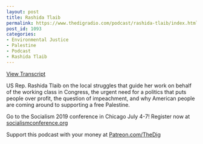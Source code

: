 ```yaml
---
layout: post
title: Rashida Tlaib
permalink: https://www.thedigradio.com/podcast/rashida-tlaib/index.html
post_id: 1093
categories: 
- Environmental Justice
- Palestine
- Podcast
- Rashida Tlaib
---
```


[View Transcript](https://jacobinmag.com/2019/07/rashida-tlaib-detroit-palestine)

US Rep. Rashida Tlaib on the local struggles that guide her work on behalf of the working class in Congress, the urgent need for a politics that puts people over profit, the question of impeachment, and why American people are coming around to supporting a free Palestine.

Go to the Socialism 2019 conference in Chicago July 4-7! Register now at 
[socialismconference.org](http://socialismconference.org)

Support this podcast with your money at 
[Patreon.com/TheDig](http://Patreon.com/TheDig)